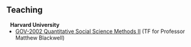 ## Teaching

<h4 style="margin:0 10px 0;">Harvard University</h4>

<ul style="margin:0 0 5px;">
  <li><a href="https://mattblackwell.github.io/gov2002-f23/">GOV-2002 Quantitative Social Science Methods II</a> (TF for Professor Matthew Blackwell)</li>
</ul>

